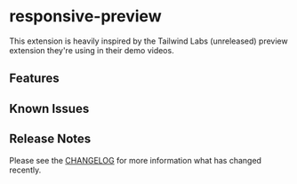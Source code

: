 # responsive-preview

This extension is heavily inspired by the Tailwind Labs (unreleased) preview extension they're using in their demo videos.

## Features

## Known Issues

## Release Notes

Please see the [CHANGELOG](CHANGELOG.md) for more information what has changed recently.
